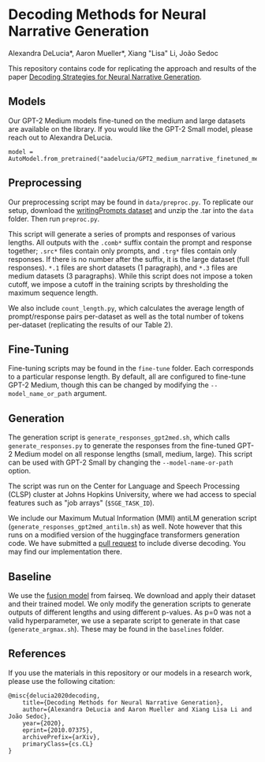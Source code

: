 # Decoding Methods for Neural Narrative Generation
Alexandra DeLucia\*, Aaron Mueller\*, Xiang "Lisa" Li, João Sedoc

This repository contains code for replicating the approach and results of the paper [Decoding Strategies for Neural Narrative Generation](https://arxiv.org/abs/2010.07375).


## Models
Our GPT-2 Medium models fine-tuned on the medium and large datasets are available on the library. If you would like the GPT-2 Small model, please reach out to Alexandra DeLucia.

```
model = AutoModel.from_pretrained("aadelucia/GPT2_medium_narrative_finetuned_medium")
```

## Preprocessing
Our preprocessing script may be found in `data/preproc.py`. To replicate our setup, download the [writingPrompts dataset](https://dl.fbaipublicfiles.com/fairseq/data/writingPrompts.tar.gz) and unzip the .tar into  the `data` folder. Then run `preproc.py`. 

This script will generate a series of prompts and responses of various lengths. All outputs with the `.comb*` suffix contain the prompt and response together; `.src*` files contain only prompts, and `.trg*` files contain only responses. If there is no number after the suffix, it is the large dataset (full responses). `*.1` files are short datasets (1 paragraph), and `*.3` files are medium datasets (3 paragraphs). While this script does not impose a token cutoff, we impose a cutoff in the training scripts by thresholding the maximum sequence length.

We also include `count_length.py`, which calculates the average length of prompt/response pairs per-dataset as well as the total number of tokens per-dataset (replicating the results of our Table 2).

## Fine-Tuning
Fine-tuning scripts may be found in the `fine-tune` folder. Each corresponds to a particular response length. By default, all are configured to fine-tune GPT-2 Medium, though this can be changed by modifying the `--model_name_or_path` argument.

## Generation
The generation script is `generate_responses_gpt2med.sh`, which calls `generate_responses.py` to generate the responses from the fine-tuned GPT-2 Medium model on all response lengths (small, medium, large). This script can be used with GPT-2 Small by changing the `--model-name-or-path` option. 

The script was run on the Center for Language and Speech Processing (CLSP) cluster at Johns Hopkins University, where we had access to special features such as "job arrays" (`$SGE_TASK_ID`). 

We include our Maximum Mutual Information (MMI) antiLM generation script (`generate_responses_gpt2med_antilm.sh`) as well. Note however that this runs on a modified version of the huggingface transformers generation code. We have submitted a [pull request](https://github.com/huggingface/transformers/pull/7931) to include diverse decoding. You may find our implementation there.

## Baseline
We use the [fusion model](https://github.com/pytorch/fairseq/blob/master/examples/stories/README.md) from fairseq. We download and apply their dataset and their trained model. We only modify the generation scripts to generate outputs of different lengths and using different p-values. As p=0 was not a valid hyperparameter, we use a separate script to generate in that case (`generate_argmax.sh`). These may be found in the `baselines` folder.

## References
If you use the materials in this repository or our models in a research work, please use the following citation:
```
@misc{delucia2020decoding,
	title={Decoding Methods for Neural Narrative Generation}, 
	author={Alexandra DeLucia and Aaron Mueller and Xiang Lisa Li and João Sedoc},
	year={2020},
	eprint={2010.07375},
	archivePrefix={arXiv},
	primaryClass={cs.CL}
}
```

